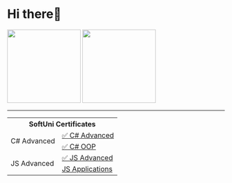 <h1>Hi there👋</h1>

<div>
<!--   <img src="https://github-readme-stats.vercel.app/api?username=DariaLaz&theme=tokyonight"> -->
  <img  height="170" src="https://github-readme-stats.vercel.app/api?username=darialaz&show_icons=true&title_color=ffffff&icon_color=34abeb&text_color=daf7dc&bg_color=151515" />
<!--   <img height="200" style="max-width: 100%;" src="https://github-readme-stats.vercel.app/api/top-langs/?username=DariaLaz&theme=tokyonight"> -->
  <img height="170" src="https://github-readme-stats.vercel.app/api/top-langs/?username=darialaz&layout=compact&show_icons=true&title_color=ffffff&icon_color=34abeb&text_color=daf7dc&bg_color=151515" style="vertical-align: top;" />
</div> 

<hr>

 <table>
        <tr>
            <th colspan="2">SoftUni Certificates</th>
        </tr>
        <tr>
            <td rowspan="2">C# Advanced</td>
            <td><a href="https://softuni.bg/certificates/details/114385/596f13a3">&#9989; C# Advanced</a></td>
        </tr>
        <tr>
            <td><a href="https://softuni.bg/certificates/details/120534/afa2b87c">&#9989; C# OOP</a></td>
        </tr>
        <tr>
            <td rowspan="2">JS Advanced</td>
            <td><a href="https://softuni.bg/certificates/details/126566/6087e377">&#9989; JS Advanced</a></td>
        </tr>
        <tr>
            <td><a href="">JS Applications</a></td>
        </tr>
</table>

